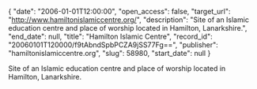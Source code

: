 {
  "date": "2006-01-01T12:00:00", 
  "open_access": false, 
  "target_url": "http://www.hamiltonislamiccentre.org/", 
  "description": "Site of an Islamic education centre and place of worship located in Hamilton, Lanarkshire.", 
  "end_date": null, 
  "title": "Hamilton Islamic Centre", 
  "record_id": "20060101T120000/f9tAbndSpbPCZA9jSS77Fg==", 
  "publisher": "hamiltonislamiccentre.org", 
  "slug": 58980, 
  "start_date": null
}

Site of an Islamic education centre and place of worship located in Hamilton, Lanarkshire.